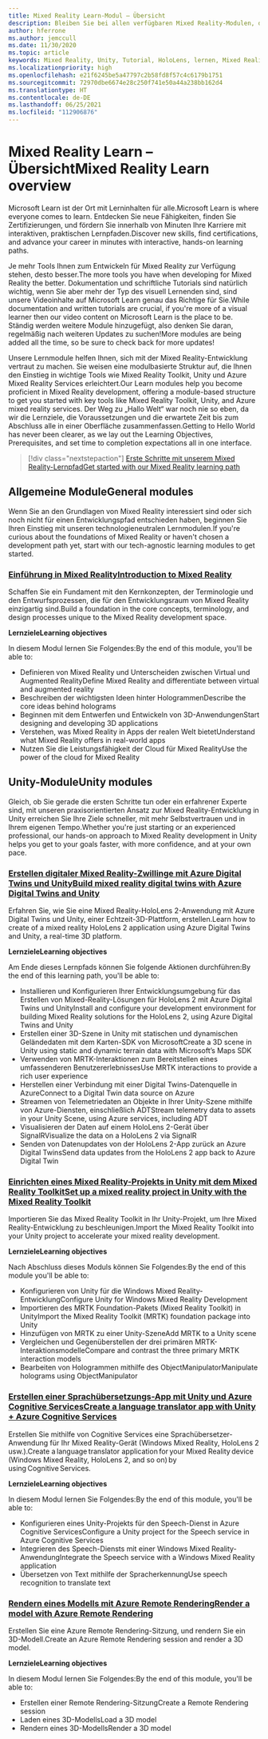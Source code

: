```yaml
---
title: Mixed Reality Learn-Modul – Übersicht
description: Bleiben Sie bei allen verfügbaren Mixed Reality-Modulen, die auf der Microsoft Learn-Plattform gehostet sind, auf dem Laufenden.
author: hferrone
ms.author: jemccull
ms.date: 11/30/2020
ms.topic: article
keywords: Mixed Reality, Unity, Tutorial, HoloLens, lernen, Mixed Reality-Headset, Windows Mixed Reality-Headset, Virtual Reality-Headset, was ist Virtual Reality, was ist Augmented Reality, MRTK, Mixed Reality Toolkit, Sprachübersetzung, Azure, Azure Cognitive Services, Microsoft Learn
ms.localizationpriority: high
ms.openlocfilehash: e21f6245be5a47797c2b58fd8f57c4c6179b1751
ms.sourcegitcommit: 72970dbe6674e28c250f741e50a44a238bb162d4
ms.translationtype: HT
ms.contentlocale: de-DE
ms.lasthandoff: 06/25/2021
ms.locfileid: "112906876"
---
```

# <a name="mixed-reality-learn-overview"></a><span data-ttu-id="f175d-104">Mixed Reality Learn – Übersicht</span><span class="sxs-lookup"><span data-stu-id="f175d-104">Mixed Reality Learn overview</span></span>

<span data-ttu-id="f175d-105">Microsoft Learn ist der Ort mit Lerninhalten für alle.</span><span class="sxs-lookup"><span data-stu-id="f175d-105">Microsoft Learn is where everyone comes to learn.</span></span> <span data-ttu-id="f175d-106">Entdecken Sie neue Fähigkeiten, finden Sie Zertifizierungen, und fördern Sie innerhalb von Minuten Ihre Karriere mit interaktiven, praktischen Lernpfaden.</span><span class="sxs-lookup"><span data-stu-id="f175d-106">Discover new skills, find certifications, and advance your career in minutes with interactive, hands-on learning paths.</span></span> 

<span data-ttu-id="f175d-107">Je mehr Tools Ihnen zum Entwickeln für Mixed Reality zur Verfügung stehen, desto besser.</span><span class="sxs-lookup"><span data-stu-id="f175d-107">The more tools you have when developing for Mixed Reality the better.</span></span> <span data-ttu-id="f175d-108">Dokumentation und schriftliche Tutorials sind natürlich wichtig, wenn Sie aber mehr der Typ des visuell Lernenden sind, sind unsere Videoinhalte auf Microsoft Learn genau das Richtige für Sie.</span><span class="sxs-lookup"><span data-stu-id="f175d-108">While documentation and written tutorials are crucial, if you're more of a visual learner then our video content on Microsoft Learn is the place to be.</span></span> <span data-ttu-id="f175d-109">Ständig werden weitere Module hinzugefügt, also denken Sie daran, regelmäßig nach weiteren Updates zu suchen!</span><span class="sxs-lookup"><span data-stu-id="f175d-109">More modules are being added all the time, so be sure to check back for more updates!</span></span>

<span data-ttu-id="f175d-110">Unsere Lernmodule helfen Ihnen, sich mit der Mixed Reality-Entwicklung vertraut zu machen. Sie weisen eine modulbasierte Struktur auf, die Ihnen den Einstieg in wichtige Tools wie Mixed Reality Toolkit, Unity und Azure Mixed Reality Services erleichtert.</span><span class="sxs-lookup"><span data-stu-id="f175d-110">Our Learn modules help you become proficient in Mixed Reality development, offering a module-based structure to get you started with key tools like Mixed Reality Toolkit, Unity, and Azure mixed reality services.</span></span> <span data-ttu-id="f175d-111">Der Weg zu „Hallo Welt“ war noch nie so eben, da wir die Lernziele, die Voraussetzungen und die erwartete Zeit bis zum Abschluss alle in einer Oberfläche zusammenfassen.</span><span class="sxs-lookup"><span data-stu-id="f175d-111">Getting to Hello World has never been clearer, as we lay out the Learning Objectives, Prerequisites, and set time to completion expectations all in one interface.</span></span> 

> [!div class="nextstepaction"]
> [<span data-ttu-id="f175d-112">Erste Schritte mit unserem Mixed Reality-Lernpfad</span><span class="sxs-lookup"><span data-stu-id="f175d-112">Get started with our Mixed Reality learning path</span></span>](/learn/browse/?terms=mixed+reality)

## <a name="general-modules"></a><span data-ttu-id="f175d-113">Allgemeine Module</span><span class="sxs-lookup"><span data-stu-id="f175d-113">General modules</span></span>

<span data-ttu-id="f175d-114">Wenn Sie an den Grundlagen von Mixed Reality interessiert sind oder sich noch nicht für einen Entwicklungspfad entschieden haben, beginnen Sie Ihren Einstieg mit unseren technologieneutralen Lernmodulen.</span><span class="sxs-lookup"><span data-stu-id="f175d-114">If you're curious about the foundations of Mixed Reality or haven't chosen a development path yet, start with our tech-agnostic learning modules to get started.</span></span>

### <a name="introduction-to-mixed-reality"></a>[<span data-ttu-id="f175d-115">Einführung in Mixed Reality</span><span class="sxs-lookup"><span data-stu-id="f175d-115">Introduction to Mixed Reality</span></span>](/learn/modules/intro-to-mixed-reality/)

<span data-ttu-id="f175d-116">Schaffen Sie ein Fundament mit den Kernkonzepten, der Terminologie und den Entwurfsprozessen, die für den Entwicklungsraum von Mixed Reality einzigartig sind.</span><span class="sxs-lookup"><span data-stu-id="f175d-116">Build a foundation in the core concepts, terminology, and design processes unique to the Mixed Reality development space.</span></span>

<span data-ttu-id="f175d-117">**Lernziele**</span><span class="sxs-lookup"><span data-stu-id="f175d-117">**Learning objectives**</span></span>

<span data-ttu-id="f175d-118">In diesem Modul lernen Sie Folgendes:</span><span class="sxs-lookup"><span data-stu-id="f175d-118">By the end of this module, you'll be able to:</span></span>

* <span data-ttu-id="f175d-119">Definieren von Mixed Reality und Unterscheiden zwischen Virtual und Augmented Reality</span><span class="sxs-lookup"><span data-stu-id="f175d-119">Define Mixed Reality and differentiate between virtual and augmented reality</span></span>
* <span data-ttu-id="f175d-120">Beschreiben der wichtigsten Ideen hinter Hologrammen</span><span class="sxs-lookup"><span data-stu-id="f175d-120">Describe the core ideas behind holograms</span></span>
* <span data-ttu-id="f175d-121">Beginnen mit dem Entwerfen und Entwickeln von 3D-Anwendungen</span><span class="sxs-lookup"><span data-stu-id="f175d-121">Start designing and developing 3D applications</span></span>
* <span data-ttu-id="f175d-122">Verstehen, was Mixed Reality in Apps der realen Welt bietet</span><span class="sxs-lookup"><span data-stu-id="f175d-122">Understand what Mixed Reality offers in real-world apps</span></span>
* <span data-ttu-id="f175d-123">Nutzen Sie die Leistungsfähigkeit der Cloud für Mixed Reality</span><span class="sxs-lookup"><span data-stu-id="f175d-123">Use the power of the cloud for Mixed Reality</span></span>

## <a name="unity-modules"></a><span data-ttu-id="f175d-124">Unity-Module</span><span class="sxs-lookup"><span data-stu-id="f175d-124">Unity modules</span></span>

<span data-ttu-id="f175d-125">Gleich, ob Sie gerade die ersten Schritte tun oder ein erfahrener Experte sind, mit unseren praxisorientierten Ansatz zur Mixed Reality-Entwicklung in Unity erreichen Sie Ihre Ziele schneller, mit mehr Selbstvertrauen und in Ihrem eigenen Tempo.</span><span class="sxs-lookup"><span data-stu-id="f175d-125">Whether you're just starting or an experienced professional, our hands-on approach to Mixed Reality development in Unity helps you get to your goals faster, with more confidence, and at your own pace.</span></span>

### <a name="build-mixed-reality-digital-twins-with-azure-digital-twins-and-unity"></a>[<span data-ttu-id="f175d-126">Erstellen digitaler Mixed Reality-Zwillinge mit Azure Digital Twins und Unity</span><span class="sxs-lookup"><span data-stu-id="f175d-126">Build mixed reality digital twins with Azure Digital Twins and Unity</span></span>](/learn/paths/build-mixed-reality-azure-digital-twins-unity/)

<span data-ttu-id="f175d-127">Erfahren Sie, wie Sie eine Mixed Reality-HoloLens 2-Anwendung mit Azure Digital Twins und Unity, einer Echtzeit-3D-Plattform, erstellen.</span><span class="sxs-lookup"><span data-stu-id="f175d-127">Learn how to create of a mixed reality HoloLens 2 application using Azure Digital Twins and Unity, a real-time 3D platform.</span></span>

<span data-ttu-id="f175d-128">**Lernziele**</span><span class="sxs-lookup"><span data-stu-id="f175d-128">**Learning objectives**</span></span>

<span data-ttu-id="f175d-129">Am Ende dieses Lernpfads können Sie folgende Aktionen durchführen:</span><span class="sxs-lookup"><span data-stu-id="f175d-129">By the end of this learning path, you'll be able to:</span></span>

* <span data-ttu-id="f175d-130">Installieren und Konfigurieren Ihrer Entwicklungsumgebung für das Erstellen von Mixed-Reality-Lösungen für HoloLens 2 mit Azure Digital Twins und Unity</span><span class="sxs-lookup"><span data-stu-id="f175d-130">Install and configure your development environment for building Mixed Reality solutions for the HoloLens 2, using Azure Digital Twins and Unity</span></span>
* <span data-ttu-id="f175d-131">Erstellen einer 3D-Szene in Unity mit statischen und dynamischen Geländedaten mit dem Karten-SDK von Microsoft</span><span class="sxs-lookup"><span data-stu-id="f175d-131">Create a 3D scene in Unity using static and dynamic terrain data with Microsoft’s Maps SDK</span></span>
* <span data-ttu-id="f175d-132">Verwenden von MRTK-Interaktionen zum Bereitstellen eines umfassenderen Benutzererlebnisses</span><span class="sxs-lookup"><span data-stu-id="f175d-132">Use MRTK interactions to provide a rich user experience</span></span>
* <span data-ttu-id="f175d-133">Herstellen einer Verbindung mit einer Digital Twins-Datenquelle in Azure</span><span class="sxs-lookup"><span data-stu-id="f175d-133">Connect to a Digital Twin data source on Azure</span></span>
* <span data-ttu-id="f175d-134">Streamen von Telemetriedaten an Objekte in Ihrer Unity-Szene mithilfe von Azure-Diensten, einschließlich ADT</span><span class="sxs-lookup"><span data-stu-id="f175d-134">Stream telemetry data to assets in your Unity Scene, using Azure services, including ADT</span></span>
* <span data-ttu-id="f175d-135">Visualisieren der Daten auf einem HoloLens 2-Gerät über SignalR</span><span class="sxs-lookup"><span data-stu-id="f175d-135">Visualize the data on a HoloLens 2 via SignalR</span></span>
* <span data-ttu-id="f175d-136">Senden von Datenupdates von der HoloLens 2-App zurück an Azure Digital Twins</span><span class="sxs-lookup"><span data-stu-id="f175d-136">Send data updates from the HoloLens 2 app back to Azure Digital Twin</span></span>

### <a name="set-up-a-mixed-reality-project-in-unity-with-the-mixed-reality-toolkit"></a>[<span data-ttu-id="f175d-137">Einrichten eines Mixed Reality-Projekts in Unity mit dem Mixed Reality Toolkit</span><span class="sxs-lookup"><span data-stu-id="f175d-137">Set up a mixed reality project in Unity with the Mixed Reality Toolkit</span></span>](/learn/modules/mixed-reality-toolkit-project-unity/)

<span data-ttu-id="f175d-138">Importieren Sie das Mixed Reality Toolkit in Ihr Unity-Projekt, um Ihre Mixed Reality-Entwicklung zu beschleunigen.</span><span class="sxs-lookup"><span data-stu-id="f175d-138">Import the Mixed Reality Toolkit into your Unity project to accelerate your mixed reality development.</span></span>

<span data-ttu-id="f175d-139">**Lernziele**</span><span class="sxs-lookup"><span data-stu-id="f175d-139">**Learning objectives**</span></span>

<span data-ttu-id="f175d-140">Nach Abschluss dieses Moduls können Sie Folgendes:</span><span class="sxs-lookup"><span data-stu-id="f175d-140">By the end of this module you'll be able to:</span></span>

* <span data-ttu-id="f175d-141">Konfigurieren von Unity für die Windows Mixed Reality-Entwicklung</span><span class="sxs-lookup"><span data-stu-id="f175d-141">Configure Unity for Windows Mixed Reality Development</span></span>
* <span data-ttu-id="f175d-142">Importieren des MRTK Foundation-Pakets (Mixed Reality Toolkit) in Unity</span><span class="sxs-lookup"><span data-stu-id="f175d-142">Import the Mixed Reality Toolkit (MRTK) foundation package into Unity</span></span>
* <span data-ttu-id="f175d-143">Hinzufügen von MRTK zu einer Unity-Szene</span><span class="sxs-lookup"><span data-stu-id="f175d-143">Add MRTK to a Unity scene</span></span>
* <span data-ttu-id="f175d-144">Vergleichen und Gegenüberstellen der drei primären MRTK-Interaktionsmodelle</span><span class="sxs-lookup"><span data-stu-id="f175d-144">Compare and contrast the three primary MRTK interaction models</span></span>
* <span data-ttu-id="f175d-145">Bearbeiten von Hologrammen mithilfe des ObjectManipulator</span><span class="sxs-lookup"><span data-stu-id="f175d-145">Manipulate holograms using ObjectManipulator</span></span>

### <a name="create-a-language-translator-app-with-unity--azure-cognitive-services"></a>[<span data-ttu-id="f175d-146">Erstellen einer Sprachübersetzungs-App mit Unity und Azure Cognitive Services</span><span class="sxs-lookup"><span data-stu-id="f175d-146">Create a language translator app with Unity + Azure Cognitive Services</span></span>](/learn/modules/create-language-translator-mixed-reality-application-unity-azure-cognitive-services/)

<span data-ttu-id="f175d-147">Erstellen Sie mithilfe von Cognitive Services eine Sprachübersetzer-Anwendung für Ihr Mixed Reality-Gerät (Windows Mixed Reality, HoloLens 2 usw.).</span><span class="sxs-lookup"><span data-stu-id="f175d-147">Create a language translator application for your Mixed Reality device (Windows Mixed Reality, HoloLens 2, and so on) by using Cognitive Services.</span></span>

<span data-ttu-id="f175d-148">**Lernziele**</span><span class="sxs-lookup"><span data-stu-id="f175d-148">**Learning objectives**</span></span>

<span data-ttu-id="f175d-149">In diesem Modul lernen Sie Folgendes:</span><span class="sxs-lookup"><span data-stu-id="f175d-149">By the end of this module, you'll be able to:</span></span>

* <span data-ttu-id="f175d-150">Konfigurieren eines Unity-Projekts für den Speech-Dienst in Azure Cognitive Services</span><span class="sxs-lookup"><span data-stu-id="f175d-150">Configure a Unity project for the Speech service in Azure Cognitive Services</span></span>
* <span data-ttu-id="f175d-151">Integrieren des Speech-Diensts mit einer Windows Mixed Reality-Anwendung</span><span class="sxs-lookup"><span data-stu-id="f175d-151">Integrate the Speech service with a Windows Mixed Reality application</span></span>
* <span data-ttu-id="f175d-152">Übersetzen von Text mithilfe der Spracherkennung</span><span class="sxs-lookup"><span data-stu-id="f175d-152">Use speech recognition to translate text</span></span>

### <a name="render-a-model-with-azure-remote-rendering"></a>[<span data-ttu-id="f175d-153">Rendern eines Modells mit Azure Remote Rendering</span><span class="sxs-lookup"><span data-stu-id="f175d-153">Render a model with Azure Remote Rendering</span></span>](/learn/modules/render-model-azure-remote-rendering-unity/)

<span data-ttu-id="f175d-154">Erstellen Sie eine Azure Remote Rendering-Sitzung, und rendern Sie ein 3D-Modell.</span><span class="sxs-lookup"><span data-stu-id="f175d-154">Create an Azure Remote Rendering session and render a 3D model.</span></span>

<span data-ttu-id="f175d-155">**Lernziele**</span><span class="sxs-lookup"><span data-stu-id="f175d-155">**Learning objectives**</span></span>

<span data-ttu-id="f175d-156">In diesem Modul lernen Sie Folgendes:</span><span class="sxs-lookup"><span data-stu-id="f175d-156">By the end of this module, you'll be able to:</span></span>

* <span data-ttu-id="f175d-157">Erstellen einer Remote Rendering-Sitzung</span><span class="sxs-lookup"><span data-stu-id="f175d-157">Create a Remote Rendering session</span></span>
* <span data-ttu-id="f175d-158">Laden eines 3D-Modells</span><span class="sxs-lookup"><span data-stu-id="f175d-158">Load a 3D model</span></span>
* <span data-ttu-id="f175d-159">Rendern eines 3D-Modells</span><span class="sxs-lookup"><span data-stu-id="f175d-159">Render a 3D model</span></span>